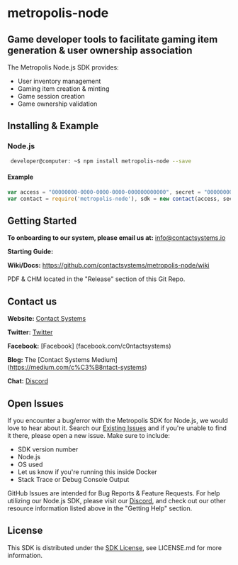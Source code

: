 # metropolis-node
## Game developer tools to facilitate gaming item generation & user ownership association

The Metropolis Node.js SDK provides:

* User inventory management
* Gaming item creation & minting
* Game session creation
* Game ownership validation

## Installing & Example

### Node.js
```sh
 developer@computer: ~$ npm install metropolis-node --save
```

#### Example
```javascript
var access = "00000000-0000-0000-0000-000000000000", secret = "00000000-0000-0000-0000-000000000000";
var contact = require('metropolis-node'), sdk = new contact(access, secret);
```

## Getting Started

**To onboarding to our system, please email us at:** info@contactsystems.io

**Starting Guide:** <URL HERE>

**Wiki/Docs:** https://github.com/contactsystems/metropolis-node/wiki

PDF & CHM located in the "Release" section of this Git Repo.

## Contact us

**Website:** [Contact Systems](https://www.contactsystems.io/)

**Twitter:** [Twitter](https://twitter.com/c0ntactsystems)

**Facebook:** [Facebook] (facebook.com/c0ntactsystems)

**Blog:** The [Contact Systems Medium] (https://medium.com/c%C3%B8ntact-systems)

**Chat:** [Discord](https://discord.gg/J9ntMyU)

## Open Issues
If you encounter a bug/error with the Metropolis SDK for Node.js, we would love to hear about it. Search our [Existing Issues]() and if you're unable to find it there, please open a new issue. Make sure to include:
* SDK version number
* Node.js
* OS used
* Let us know if you're running this inside Docker
* Stack Trace or Debug Console Output

GitHub Issues are intended for Bug Reports & Feature Requests. For help utilizing our Node.js SDK, please visit our [Discord](https://discord.gg/J9ntMyU), and check out our other resource information listed above in the "Getting Help" section.

## License

This SDK is distributed under the [SDK License](), see LICENSE.md for more information.

